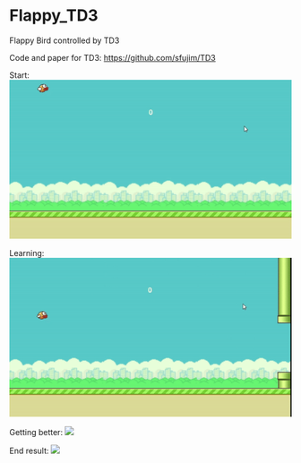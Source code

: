 # Flappy_TD3
Flappy Bird controlled by TD3

Code and paper for TD3: https://github.com/sfujim/TD3

Start:
![](https://github.com/PieterES/Flappy_TD3/blob/main/Flappy_1.gif)

Learning:
![](https://github.com/PieterES/Flappy_TD3/blob/main/Flappy_2.gif)

Getting better:
![](https://github.com/PieterES/Flappy_TD3/blob/main/Flappy_3.gif)

End result:
![](https://github.com/PieterES/Flappy_TD3/blob/main/Flappy_4.gif)
